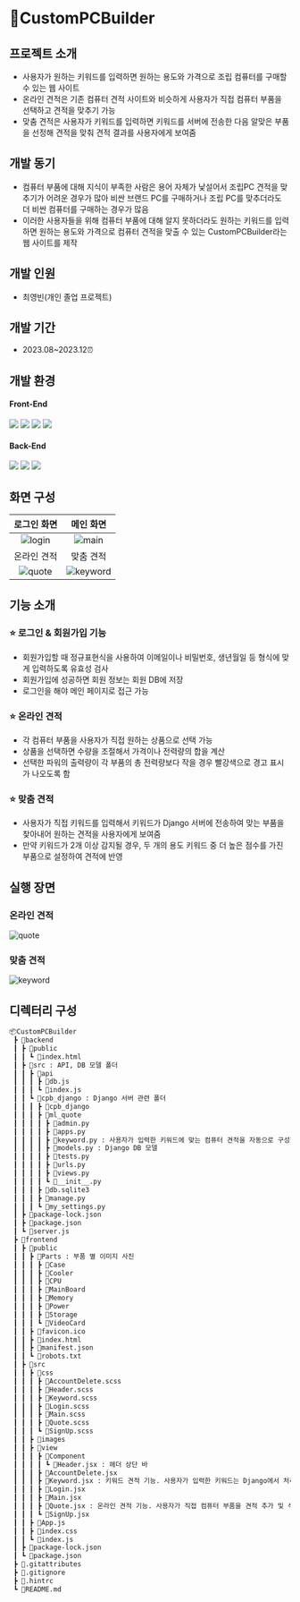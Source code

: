 <div>
<h1>🔌CustomPCBuilder</h1>
</div>

## 프로젝트 소개
* 사용자가 원하는 키워드를 입력하면 원하는 용도와 가격으로 조립 컴퓨터를 구매할 수 있는 웹 사이트
* 온라인 견적은 기존 컴퓨터 견적 사이트와 비슷하게 사용자가 직접 컴퓨터 부품을 선택하고 견적을 맞추기 가능
* 맞춤 견적은 사용자가 키워드를 입력하면 키워드를 서버에 전송한 다음 알맞은 부품을 선정해 견적을 맞춰 견적 결과를 사용자에게 보여줌

## 개발 동기
* 컴퓨터 부품에 대해 지식이 부족한 사람은 용어 자체가 낯설어서 조립PC 견적을 맞추기가 어려운 경우가 많아 비싼 브랜드 PC를 구매하거나 조립 PC를 맞추더라도 더 비싼 컴퓨터를 구매하는 경우가 많음
* 이러한 사용자들을 위해 컴퓨터 부품에 대해 알지 못하더라도 원하는 키워드를 입력하면 원하는 용도와 가격으로 컴퓨터 견적을 맞출 수 있는 CustomPCBuilder라는 웹 사이트를 제작

## 개발 인원
* 최영빈(개인 졸업 프로젝트)

## 개발 기간
* 2023.08~2023.12⏰

## 개발 환경
#### Front-End

<img src="https://img.shields.io/badge/html5-E34F26?style=for-the-badge&logo=html5&logoColor=white"> <img src="https://img.shields.io/badge/css-1572B6?style=for-the-badge&logo=css3&logoColor=white"> <img src="https://img.shields.io/badge/javascript-F7DF1E?style=for-the-badge&logo=javascript&logoColor=black"> <img src="https://img.shields.io/badge/react-61DAFB?style=for-the-badge&logo=react&logoColor=black"> 
#### Back-End

<img src="https://img.shields.io/badge/node.js-339933?style=for-the-badge&logo=Node.js&logoColor=white"> <img src="https://img.shields.io/badge/django-092E20?style=for-the-badge&logo=django&logoColor=white"> <img src="https://img.shields.io/badge/mysql-4479A1?style=for-the-badge&logo=mysql&logoColor=white">

## 화면 구성
| 로그인 화면 | 메인 화면 |
| :----------------------: | :----------------------: |
| ![login](https://github.com/bin778/CustomPCBuilder/assets/31675860/9ee0151d-55d5-415a-9139-8315595af384) | ![main](https://github.com/bin778/CustomPCBuilder/assets/31675860/f3dbd853-5059-4e34-9319-e86538a58ff5) |
| 온라인 견적 | 맞춤 견적 |
| ![quote](https://github.com/bin778/CustomPCBuilder/assets/31675860/367b94ba-3fd3-4598-9586-ccae90fc4628) | ![keyword](https://github.com/bin778/CustomPCBuilder/assets/31675860/dd0b4c0f-8139-4792-9078-8de95b4c77c4) |

## 기능 소개
### ⭐ 로그인 & 회원가입 기능
* 회원가입할 때 정규표현식을 사용하여 이메일이나 비밀번호, 생년월일 등 형식에 맞게 입력하도록 유효성 검사
* 회원가입에 성공하면 회원 정보는 회원 DB에 저장
* 로그인을 해야 메인 페이지로 접근 가능

### ⭐ 온라인 견적
* 각 컴퓨터 부품을 사용자가 직접 원하는 상품으로 선택 가능
* 상품을 선택하면 수량을 조절해서 가격이나 전력량의 합을 계산
* 선택한 파워의 출력량이 각 부품의 총 전력량보다 작을 경우 빨강색으로 경고 표시가 나오도록 함

### ⭐ 맞춤 견적
* 사용자가 직접 키워드를 입력해서 키워드가 Django 서버에 전송하여 맞는 부품을 찾아내어 원하는 견적을 사용자에게 보여줌
* 만약 키워드가 2개 이상 감지될 경우, 두 개의 용도 키워드 중 더 높은 점수를 가진 부품으로 설정하여 견적에 반영

## 실행 장면
### 온라인 견적
![quote](https://github.com/bin778/CustomPCBuilder/assets/31675860/8729b665-4dac-4e86-bc27-c2b70787eda3)
### 맞춤 견적
![keyword](https://github.com/bin778/CustomPCBuilder/assets/31675860/cc0a4bc3-2d16-4890-a17c-cf9cab6ced0d)

## 디렉터리 구성
```bash
📦CustomPCBuilder
 ┣ 📂backend
 ┃ ┣ 📂public
 ┃ ┃ ┗ 📜index.html
 ┃ ┣ 📂src : API, DB 모델 폴더
 ┃ ┃ ┣ 📂api
 ┃ ┃ ┃ ┣ 📜db.js
 ┃ ┃ ┃ ┗ 📜index.js
 ┃ ┃ ┗ 📂cpb_django : Django 서버 관련 폴더
 ┃ ┃ ┃ ┣ 📂cpb_django
 ┃ ┃ ┃ ┣ 📂ml_quote
 ┃ ┃ ┃ ┃ ┣ 📜admin.py
 ┃ ┃ ┃ ┃ ┣ 📜apps.py
 ┃ ┃ ┃ ┃ ┣ 📜keyword.py : 사용자가 입력한 키워드에 맞는 컴퓨터 견적을 자동으로 구성함.
 ┃ ┃ ┃ ┃ ┣ 📜models.py : Django DB 모델
 ┃ ┃ ┃ ┃ ┣ 📜tests.py
 ┃ ┃ ┃ ┃ ┣ 📜urls.py
 ┃ ┃ ┃ ┃ ┣ 📜views.py
 ┃ ┃ ┃ ┃ ┗ 📜__init__.py
 ┃ ┃ ┃ ┣ 📜db.sqlite3
 ┃ ┃ ┃ ┣ 📜manage.py
 ┃ ┃ ┃ ┗ 📜my_settings.py
 ┃ ┣ 📜package-lock.json
 ┃ ┣ 📜package.json
 ┃ ┗ 📜server.js
 ┣ 📂frontend
 ┃ ┣ 📂public
 ┃ ┃ ┣ 📂Parts : 부품 별 이미지 사진
 ┃ ┃ ┃ ┣ 📂Case
 ┃ ┃ ┃ ┣ 📂Cooler
 ┃ ┃ ┃ ┣ 📂CPU
 ┃ ┃ ┃ ┣ 📂MainBoard
 ┃ ┃ ┃ ┣ 📂Memory
 ┃ ┃ ┃ ┣ 📂Power
 ┃ ┃ ┃ ┣ 📂Storage
 ┃ ┃ ┃ ┗ 📂VideoCard
 ┃ ┃ ┣ 📜favicon.ico
 ┃ ┃ ┣ 📜index.html
 ┃ ┃ ┣ 📜manifest.json
 ┃ ┃ ┗ 📜robots.txt
 ┃ ┣ 📂src
 ┃ ┃ ┣ 📂css
 ┃ ┃ ┃ ┣ 📜AccountDelete.scss
 ┃ ┃ ┃ ┣ 📜Header.scss
 ┃ ┃ ┃ ┣ 📜Keyword.scss
 ┃ ┃ ┃ ┣ 📜Login.scss
 ┃ ┃ ┃ ┣ 📜Main.scss
 ┃ ┃ ┃ ┣ 📜Quote.scss
 ┃ ┃ ┃ ┗ 📜SignUp.scss
 ┃ ┃ ┣ 📂images
 ┃ ┃ ┣ 📂view
 ┃ ┃ ┃ ┣ 📂Component
 ┃ ┃ ┃ ┃ ┗ 📜Header.jsx : 헤더 상단 바
 ┃ ┃ ┃ ┣ 📜AccountDelete.jsx
 ┃ ┃ ┃ ┣ 📜Keyword.jsx : 키워드 견적 기능. 사용자가 입력한 키워드는 Django에서 처리함.
 ┃ ┃ ┃ ┣ 📜Login.jsx
 ┃ ┃ ┃ ┣ 📜Main.jsx
 ┃ ┃ ┃ ┣ 📜Quote.jsx : 온라인 견적 기능. 사용자가 직접 컴퓨터 부품을 견적 추가 및 삭제.
 ┃ ┃ ┃ ┗ 📜SignUp.jsx
 ┃ ┃ ┣ 📜App.js
 ┃ ┃ ┣ 📜index.css
 ┃ ┃ ┗ 📜index.js
 ┃ ┣ 📜package-lock.json
 ┃ ┗ 📜package.json
 ┣ 📜.gitattributes
 ┣ 📜.gitignore
 ┣ 📜.hintrc
 ┗ 📜README.md
```
